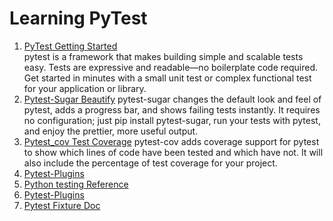 # Learning PyTest

1. [PyTest Getting Started](https://docs.pytest.org/en/6.2.x/getting-started.html)  
   pytest is a framework that makes building simple and scalable tests easy. Tests are expressive and readable—no boilerplate code required. Get started in minutes with a small unit test or complex functional test for your application or library.
2. [Pytest-Sugar Beautify](https://github.com/Frozenball/pytest-sugar)
   pytest-sugar changes the default look and feel of pytest, adds a progress bar, and shows failing tests instantly. It requires no configuration; just pip install pytest-sugar, run your tests with pytest, and enjoy the prettier, more useful output.
3. [Pytest_cov Test Coverage](https://github.com/pytest-dev/pytest-cov)
   pytest-cov adds coverage support for pytest to show which lines of code have been tested and which have not. It will also include the percentage of test coverage for your project.
4. [Pytest-Plugins](https://opensource.com/article/18/6/pytest-plugins)
5. [Python testing Reference](https://www.fullstackpython.com/testing.html)
6. [Pytest-Plugins](https://towardsdatascience.com/pytest-plugins-to-love-%EF%B8%8F-9c71635fbe22)
7. [Pytest Fixture Doc](https://docs.pytest.org/en/6.2.x/fixture.html)
